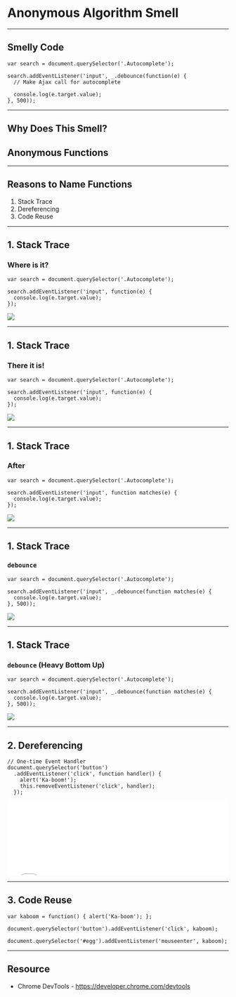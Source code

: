 # Anonymous Algorithm Smell

------

## Smelly Code

```
var search = document.querySelector('.Autocomplete');

search.addEventListener('input', _.debounce(function(e) {
  // Make Ajax call for autocomplete

  console.log(e.target.value);
}, 500));
```

------

## Why Does This Smell?

## Anonymous Functions <!-- .element class="fragment" -->

------

## Reasons to Name Functions

1. <!-- .element class="fragment" --> Stack Trace
2. <!-- .element class="fragment" --> Dereferencing
3. <!-- .element class="fragment" --> Code Reuse

------

## 1. Stack Trace

### Where is it?

```
var search = document.querySelector('.Autocomplete');

search.addEventListener('input', function(e) {
  console.log(e.target.value);
});
```

![](./img/06-1-a.png)

------

## 1. Stack Trace

### There it is!

```
var search = document.querySelector('.Autocomplete');

search.addEventListener('input', function(e) {
  console.log(e.target.value);
});
```

![](./img/06-1-b.png)

------

## 1. Stack Trace

### After

```
var search = document.querySelector('.Autocomplete');

search.addEventListener('input', function matches(e) {
  console.log(e.target.value);
});
```

![](./img/06-1-c.png)

------

## 1. Stack Trace

### `debounce`

```
var search = document.querySelector('.Autocomplete');

search.addEventListener('input', _.debounce(function matches(e) {
  console.log(e.target.value);
}, 500));
```

![](./img/06-1-d.png)

------

## 1. Stack Trace

### `debounce` (Heavy Bottom Up)

```
var search = document.querySelector('.Autocomplete');

search.addEventListener('input', _.debounce(function matches(e) {
  console.log(e.target.value);
}, 500));
```

![](./img/06-1-e.png)

------

## 2. Dereferencing

```
// One-time Event Handler
document.querySelector('button')
  .addEventListener('click', function handler() {
  	alert('Ka-boom!');
    this.removeEventListener('click', handler);
  });
```

<iframe height='168' scrolling='no' src='//codepen.io/elijahmanor/embed/PwxBxP/?height=168' frameborder='no' allowtransparency='true' allowfullscreen='true' style='width: 100%;'>See the Pen <a href='http://codepen.io/elijahmanor/pen/PwxBxP/'>PwxBxP</a> by Elijah Manor (<a href='http://codepen.io/elijahmanor'>@elijahmanor</a>) on <a href='http://codepen.io'>CodePen</a>.
</iframe>

------

## 3. Code Reuse

```
var kaboom = function() { alert('Ka-boom'); };

document.querySelector('button').addEventListener('click', kaboom);

document.querySelector('#egg').addEventListener('mouseenter', kaboom);
```

------

## Resource

* Chrome DevTools - https://developer.chrome.com/devtools
